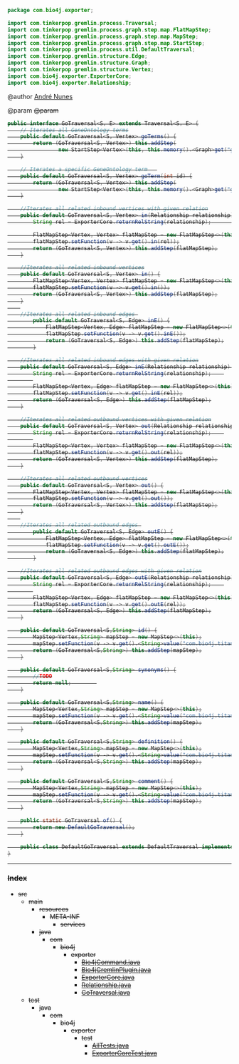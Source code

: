 
```java
package com.bio4j.exporter;

import com.tinkerpop.gremlin.process.Traversal;
import com.tinkerpop.gremlin.process.graph.step.map.FlatMapStep;
import com.tinkerpop.gremlin.process.graph.step.map.MapStep;
import com.tinkerpop.gremlin.process.graph.step.map.StartStep;
import com.tinkerpop.gremlin.process.util.DefaultTraversal;
import com.tinkerpop.gremlin.structure.Edge;
import com.tinkerpop.gremlin.structure.Graph;
import com.tinkerpop.gremlin.structure.Vertex;
import com.bio4j.exporter.ExporterCore;
import com.bio4j.exporter.Relationship;
```



@author <a href="mailto:andre.garcia.nunes@gmail.com"> André Nunes </a>
 
@param <S>
@param <E>


```java
public interface GoTraversal<S, E> extends Traversal<S, E> {
	// Iterates all GeneOntology terms
	public default GoTraversal<S, Vertex> goTerms() {
		return (GoTraversal<S, Vertex>) this.addStep(
				new StartStep<Vertex>(this, this.memory().<Graph>get("g").V()));
	}

	// Iterates a specific GeneOntology term   
	public default GoTraversal<S, Vertex> goTerm(int id) {
		return (GoTraversal<S, Vertex>) this.addStep(
				new StartStep<Vertex>(this, this.memory().<Graph>get("g").v(id)));
	}

	//Iterates all related inbound vertices with given relation
	public default GoTraversal<S, Vertex> in(Relationship relationship) {
		String rel = ExporterCore.returnRelString(relationship);			

		FlatMapStep<Vertex, Vertex> flatMapStep = new FlatMapStep<>(this);
		flatMapStep.setFunction(v -> v.get().in(rel));
		return (GoTraversal<S, Vertex>) this.addStep(flatMapStep);
	}

	//Iterates all related inbound vertices
	public default GoTraversal<S, Vertex> in() {
		FlatMapStep<Vertex, Vertex> flatMapStep = new FlatMapStep<>(this);
		flatMapStep.setFunction(v -> v.get().in());
		return (GoTraversal<S, Vertex>) this.addStep(flatMapStep);
	}
	
	//Iterates all related inbound edges 
		public default GoTraversal<S, Edge> inE() {
			FlatMapStep<Vertex, Edge> flatMapStep = new FlatMapStep<>(this);
			flatMapStep.setFunction(v -> v.get().inE());
			return (GoTraversal<S, Edge>) this.addStep(flatMapStep);
		}

	//Iterates all related inbound edges with given relation
	public default GoTraversal<S, Edge> inE(Relationship relationship) {
		String rel = ExporterCore.returnRelString(relationship);	
		
		FlatMapStep<Vertex, Edge> flatMapStep = new FlatMapStep<>(this);
		flatMapStep.setFunction(v -> v.get().inE(rel));
		return (GoTraversal<S, Edge>) this.addStep(flatMapStep);
	}

	//Iterates all related outbound vertices with given relation
	public default GoTraversal<S, Vertex> out(Relationship relationship) {
		String rel = ExporterCore.returnRelString(relationship);	
		
		FlatMapStep<Vertex, Vertex> flatMapStep = new FlatMapStep<>(this);
		flatMapStep.setFunction(v -> v.get().out(rel));
		return (GoTraversal<S, Vertex>) this.addStep(flatMapStep);
	}

	//Iterates all related outbound vertices
	public default GoTraversal<S, Vertex> out() {
		FlatMapStep<Vertex, Vertex> flatMapStep = new FlatMapStep<>(this);
		flatMapStep.setFunction(v -> v.get().out());
		return (GoTraversal<S, Vertex>) this.addStep(flatMapStep);
	}
	
	//Iterates all related outbound edges 
		public default GoTraversal<S, Edge> outE() {
			FlatMapStep<Vertex, Edge> flatMapStep = new FlatMapStep<>(this);
			flatMapStep.setFunction(v -> v.get().outE());
			return (GoTraversal<S, Edge>) this.addStep(flatMapStep);
		}

	//Iterates all related outbound edges with given relation
	public default GoTraversal<S, Edge> outE(Relationship relationship) {
		String rel = ExporterCore.returnRelString(relationship);	
		
		FlatMapStep<Vertex, Edge> flatMapStep = new FlatMapStep<>(this);
		flatMapStep.setFunction(v -> v.get().outE(rel));
		return (GoTraversal<S, Edge>) this.addStep(flatMapStep);
	}

	public default GoTraversal<S,String> id() {
		MapStep<Vertex,String> mapStep = new MapStep<>(this);
		mapStep.setFunction(v -> v.get().<String>value("com.bio4j.titan.model.go.nodes.TitanGoTerm.TitanGoTermType.id"));
		return (GoTraversal<S,String>) this.addStep(mapStep);
	}

	public default GoTraversal<S,String> synonyms() {
		//TODO
		return null;		
	}

	public default GoTraversal<S,String> name() {
		MapStep<Vertex,String> mapStep = new MapStep<>(this);
		mapStep.setFunction(v -> v.get().<String>value("com.bio4j.titan.model.go.nodes.TitanGoTerm.TitanGoTermType.name"));
		return (GoTraversal<S,String>) this.addStep(mapStep);
	}

	public default GoTraversal<S,String> definition() {
		MapStep<Vertex,String> mapStep = new MapStep<>(this);
		mapStep.setFunction(v -> v.get().<String>value("com.bio4j.titan.model.go.nodes.TitanGoTerm.TitanGoTermType.definition"));
		return (GoTraversal<S,String>) this.addStep(mapStep);
	}

	public default GoTraversal<S,String> comment() {
		MapStep<Vertex,String> mapStep = new MapStep<>(this);
		mapStep.setFunction(v -> v.get().<String>value("com.bio4j.titan.model.go.nodes.TitanGoTerm.TitanGoTermType.comment"));
		return (GoTraversal<S,String>) this.addStep(mapStep);
	}

	public static GoTraversal of() {
		return new DefaultGoTraversal();
	}

	public class DefaultGoTraversal extends DefaultTraversal implements GoTraversal {}
}

```


------

### Index

+ src
  + main
    + resources
      + META-INF
        + services
    + java
      + com
        + bio4j
          + exporter
            + [Bio4jCommand.java][main/java/com/bio4j/exporter/Bio4jCommand.java]
            + [Bio4jGremlinPlugin.java][main/java/com/bio4j/exporter/Bio4jGremlinPlugin.java]
            + [ExporterCore.java][main/java/com/bio4j/exporter/ExporterCore.java]
            + [Relationship.java][main/java/com/bio4j/exporter/Relationship.java]
            + [GoTraversal.java][main/java/com/bio4j/exporter/GoTraversal.java]
  + test
    + java
      + com
        + bio4j
          + exporter
            + test
              + [AllTests.java][test/java/com/bio4j/exporter/test/AllTests.java]
              + [ExporterCoreTest.java][test/java/com/bio4j/exporter/test/ExporterCoreTest.java]

[main/java/com/bio4j/exporter/Bio4jCommand.java]: Bio4jCommand.java.md
[main/java/com/bio4j/exporter/Bio4jGremlinPlugin.java]: Bio4jGremlinPlugin.java.md
[main/java/com/bio4j/exporter/ExporterCore.java]: ExporterCore.java.md
[main/java/com/bio4j/exporter/Relationship.java]: Relationship.java.md
[main/java/com/bio4j/exporter/GoTraversal.java]: GoTraversal.java.md
[test/java/com/bio4j/exporter/test/AllTests.java]: ../../../../../test/java/com/bio4j/exporter/test/AllTests.java.md
[test/java/com/bio4j/exporter/test/ExporterCoreTest.java]: ../../../../../test/java/com/bio4j/exporter/test/ExporterCoreTest.java.md